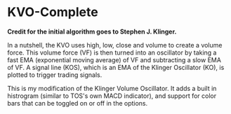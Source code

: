 # KVO-Complete

**Credit for the initial algorithm goes to Stephen J. Klinger.**

In a nutshell, the KVO uses high, low, close and volume to create a volume force. This volume force (VF) is then turned into an oscillator by taking a fast EMA (exponential moving average) of VF and subtracting a slow EMA of VF. A signal line (KOS), which is an EMA of the Klinger Oscillator (KO), is plotted to trigger trading signals.

This is my modification of the Klinger Volume Oscillator. It adds a built in histrogram (similar to TOS's own MACD indicator), and support for color bars that can be toggled on or off in the options.
